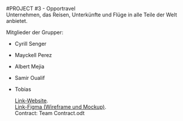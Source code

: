 #PROJECT #3 - Opportravel  
Unternehmen, das Reisen, Unterkünfte und Flüge in alle Teile der Welt anbietet.

Mitglieder der Grupper:

- Cyrill Senger
- Mayckell Perez
- Albert Mejia
- Samir Oualif
- Tobias

  [Link-Website](https://github.com/MayckellP/Project-Start-up).  
  [Link-Figma (Wireframe und Mockup)](https://www.figma.com/file/pLMeZI5LfBw9Qiln0KA72a/Mobile-Team-Projekt?node-id=6%3A19&t=RFmDR3Zif5wQYdmg-1).  
  Contract: Team Contract.odt
